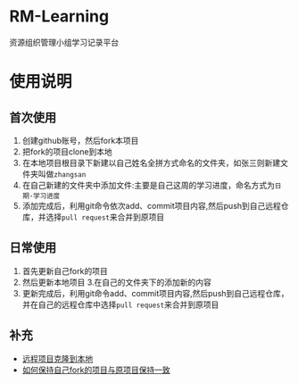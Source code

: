 # RM-Learning
资源组织管理小组学习记录平台
# 使用说明
## 首次使用
1. 创建github账号，然后fork本项目
2. 把fork的项目clone到本地
3. 在本地项目根目录下新建以自己姓名全拼方式命名的文件夹，如张三则新建文件夹叫做`zhangsan`
4. 在自己新建的文件夹中添加文件:主要是自己这周的学习进度，命名方式为`日期-学习进度`
5. 添加完成后，利用git命令依次add、commit项目内容,然后push到自己远程仓库，并选择`pull request`来合并到原项目
## 日常使用
1. 首先更新自己fork的项目
2. 然后更新本地项目
3.在自己的文件夹下的添加新的内容
4. 更新完成后，利用git命令add、commit项目内容,然后push到自己远程仓库，并在自己的远程仓库中选择`pull request`来合并到原项目
## 补充
- [远程项目克隆到本地](http://note.youdao.com/noteshare?id=06c99c8817ee492c5e3d0f4b3177d199)
- [如何保持自己fork的项目与原项目保持一致](https://blog.csdn.net/zhongzunfa/article/details/80344585)

